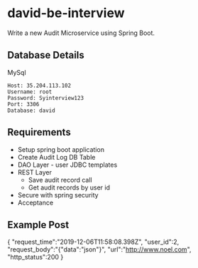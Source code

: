 # david-be-interview


Write a new Audit Microservice using Spring Boot.  

## Database Details

MySql
```
Host: 35.204.113.102
Username: root
Password: Syinterview123
Port: 3306
Database: david
```

## Requirements

* Setup spring boot application
* Create Audit Log DB Table
* DAO Layer - user JDBC templates
* REST Layer
  * Save audit record call
  * Get audit records by user id
 * Secure with spring security
 * Acceptance
 
## Example Post
 
 {
 	"request_time":"2019-12-06T11:58:08.398Z",
 	"user_id":2,
 	"request_body":"{\"data\":\"json\"}",
 	"url":"http://www.noel.com",
 	"http_status":200
 }
